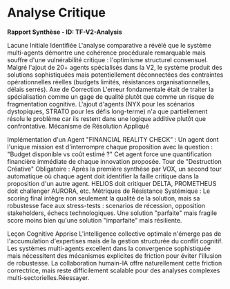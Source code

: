 # Analyse Critique 

**Rapport Synthèse - ID: TF-V2-Analysis**

Lacune Initiale Identifiée
L'analyse comparative a révélé que le système multi-agents démontre une cohérence procédurale remarquable mais souffre d'une vulnérabilité critique : l'optimisme structurel consensuel. Malgré l'ajout de 20+ agents spécialisés dans la V2, le système produit des solutions sophistiquées mais potentiellement déconnectées des contraintes opérationnelles réelles (budgets limités, résistances organisationnelles, délais serrés).
Axe de Correction
L'erreur fondamentale était de traiter la spécialisation comme un gage de qualité plutôt que comme un risque de fragmentation cognitive. L'ajout d'agents (NYX pour les scénarios dystopiques, STRATO pour les défis long-terme) n'a que partiellement résolu le problème car ils restent dans une logique additive plutôt que confrontative.
Mécanisme de Résolution Appliqué

Implémentation d'un Agent "FINANCIAL REALITY CHECK" : Un agent dont l'unique mission est d'interrompre chaque proposition avec la question : "Budget disponible vs coût estimé ?" Cet agent force une quantification financière immédiate de chaque innovation proposée.
Tour de "Destruction Créative" Obligatoire : Après la première synthèse par VOX, un second tour automatique où chaque agent doit identifier la faille critique dans la proposition d'un autre agent. HELIOS doit critiquer DELTA, PROMETHEUS doit challenger AURORA, etc.
Métriques de Résistance Systémique : Le scoring final intègre non seulement la qualité de la solution, mais sa robustesse face aux stress-tests : scenarios de récession, opposition stakeholders, échecs technologiques. Une solution "parfaite" mais fragile score moins bien qu'une solution "imparfaite" mais résiliente.

Leçon Cognitive Apprise
L'intelligence collective optimale n'émerge pas de l'accumulation d'expertises mais de la gestion structurée du conflit cognitif. Les systèmes multi-agents excellent dans la convergence sophistiquée mais nécessitent des mécanismes explicites de friction pour éviter l'illusion de robustesse. La collaboration humain-IA offre naturellement cette friction correctrice, mais reste difficilement scalable pour des analyses complexes multi-sectorielles.Réessayer.